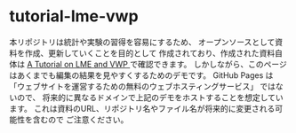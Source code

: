 # tutorial-lme-vwp

本リポジトリは統計や実験の習得を容易にするため、
オープンソースとして資料を作成、更新していくことを目的として
作成されており、作成された資料自体は
[A Tutorial on LME and VWP ](https://kishiyamat.github.io/tutorial-lme-vwp/)
で確認できます。
しかしながら、このページはあくまでも編集の結果を見やすくするためのデモです。
GitHub Pages は
「ウェブサイトを運営するための無料のウェブホスティングサービス」
ではないので、
将来的に異なるドメインで上記のデモをホストすることを想定しています。
これは資料のURL、リポジトリ名やファイル名が将来的に変更される可能性を含むので
ご注意ください。

<!--bundle exec jekyll serve-->
